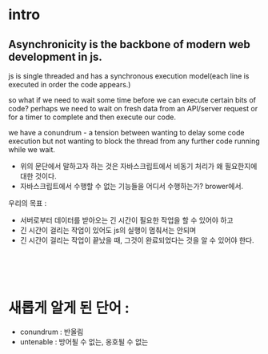 # intro

## Asynchronicity is the backbone of modern web development in js.

js is single threaded and has a synchronous execution model(each line is executed in order the code appears.)

so what if we need to wait some time before we can execute certain bits of code?
perhaps we need to wait on fresh data from an API/server request or for a timer to complete and then execute our code.

we have a conundrum - a tension between wanting to delay some code execution but not wanting to block the thread from any further code running while we wait.

- 위의 문단에서 말하고자 하는 것은 자바스크립트에서 비동기 처리가 왜 필요한지에 대한 것이다.
- 자바스크립트에서 수행할 수 없는 기능들을 어디서 수행하는가? brower에서.

우리의 목표 :

- 서버로부터 데이터를 받아오는 긴 시간이 필요한 작업을 할 수 있어야 하고
- 긴 시간이 걸리는 작업이 있어도 js의 실행이 멈춰서는 안되며
- 긴 시간이 걸리는 작업이 끝났을 때, 그것이 완료되었다는 것을 알 수 있어야 한다.

<br>
<br>
<br>

# 새롭게 알게 된 단어 :

- conundrum : 반올림
- untenable : 방어될 수 없는, 옹호될 수 없는
